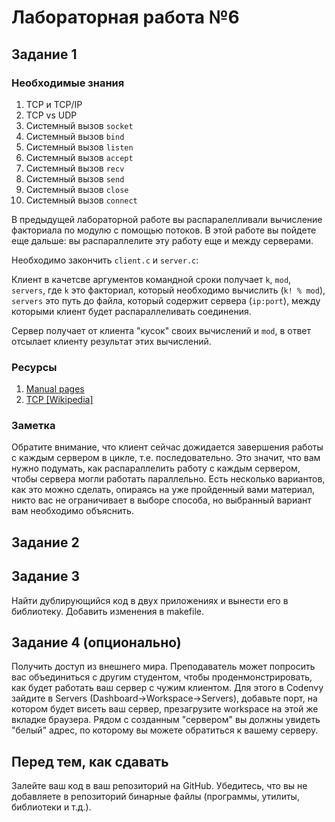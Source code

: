 # Лабораторная работа №6

## Задание 1

### Необходимые знания

1. TCP и TCP/IP
2. TCP vs UDP
1. Системный вызов `socket`
2. Системный вызов `bind`
2. Системный вызов `listen`
3. Системный вызов `accept`
4. Системный вызов `recv`
5. Системный вызов `send`
6. Системный вызов `close`
7. Системный вызов `connect`

В предыдущей лабораторной работе вы распаралелливали вычисление факториала по модулю с помощью потоков. В этой работе вы пойдете еще дальше: вы распараллелите эту работу еще и между серверами. 

Необходимо закончить `client.c` и `server.c`:

Клиент в качетсве аргументов командной сроки получает `k`, `mod`, `servers`, где `k` это факториал, который необходимо вычислить (`k! % mod`), `servers` это путь до файла, который содержит сервера (`ip:port`), между которыми клиент будет распараллеливать соединения.

Сервер получает от клиента "кусок" своих вычислений и `mod`, в ответ отсылает клиенту результат этих вычислений.

### Ресурсы

1. [Manual pages](http://man7.org/linux/man-pages/)
2. [TCP [Wikipedia]](https://en.wikipedia.org/wiki/Transmission_Control_Protocol)

### Заметка

Обратите внимание, что клиент сейчас дожидается завершения работы с каждым сервером в цикле, т.е. последовательно. Это значит, что вам нужно подумать, как распараллелить работу с каждым сервером, чтобы сервера могли работать параллельно. Есть несколько вариантов, как это можно сделать, опираясь на уже пройденный вами материал, никто вас не ограничивает в выборе способа, но выбранный вариант вам необходимо объяснить.

## Задание 2




## Задание 3

Найти дублирующийся код в двух приложениях и вынести его в библиотеку. Добавить изменения в makefile.

## Задание 4 (опционально)

Получить доступ из внешнего мира. Преподаватель может попросить вас объединиться с другим студентом, чтобы проденмонстрировать, как будет работать ваш сервер с чужим клиентом. Для этого в Codenvy зайдите в Servers (Dashboard->Workspace->Servers), добавьте порт, на котором будет висеть ваш сервер, презагрузите workspace на этой же вкладке браузера. Рядом с созданным "сервером" вы должны увидеть "белый" адрес, по которому вы можете обратиться к вашему серверу. 

## Перед тем, как сдавать

Залейте ваш код в ваш репозиторий на GitHub. Убедитесь, что вы не добавляете в репозиторий бинарные файлы (программы, утилиты, библиотеки и т.д.).
